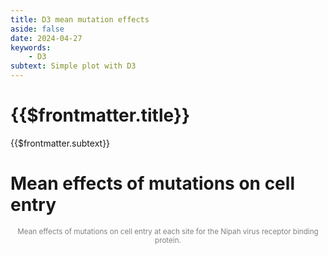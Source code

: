 ```yaml
---
title: D3 mean mutation effects
aside: false
date: 2024-04-27
keywords:
    - D3
subtext: Simple plot with D3
---
```


# {{$frontmatter.title}}
{{$frontmatter.subtext}}

<script setup>
import BaseChart from "/components/graphs/MeanEffectsBaseChart.vue";
</script>

# Mean effects of mutations on cell entry

<BaseChart/>
<div style="text-align: center; color: grey; font-size: smaller">Mean effects of mutations on cell entry at each site for the Nipah virus receptor binding protein.</div>


